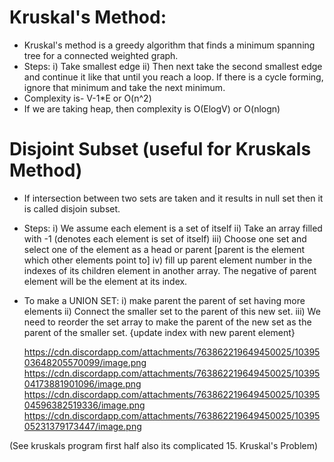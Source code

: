 # Kruskal's Method:
* Kruskal's method is a greedy algorithm that finds a minimum spanning tree for a connected weighted graph.
* Steps:
  i) Take smallest edge 
  ii) Then next take the second smallest edge and continue it like that until you reach a loop. If there is a cycle forming, ignore that minimum and take the next minimum.
* Complexity is- V-1*E or O(n^2)
* If we are taking heap, then complexity is O(ElogV) or O(nlogn)


# Disjoint Subset (useful for Kruskals Method)
* If intersection between two sets are taken and it results in null set then it is called disjoin subset.
* Steps:
  i) We assume each element is a set of itself
  ii) Take an array filled with -1 (denotes each element is set of itself)
  iii) Choose one set and select one of the element as a head or parent [parent is the element which other elements point to]
  iv) fill up parent element number in the indexes of its children element in another array. The negative of parent element will be the element at its index.

* To make a UNION SET:
  i) make parent the parent of set having more elements
  ii) Connect the smaller set to the parent of this new set.
  iii) We need to reorder the set array to make the parent of the new set as the parent of the smaller set. {update index with new parent element}
  
  https://cdn.discordapp.com/attachments/763862219649450025/1039503648205570099/image.png
  https://cdn.discordapp.com/attachments/763862219649450025/1039504173881901096/image.png
  https://cdn.discordapp.com/attachments/763862219649450025/1039504596382519336/image.png
  https://cdn.discordapp.com/attachments/763862219649450025/1039505231379173447/image.png

(See kruskals program first half also its complicated 15. Kruskal's Problem)